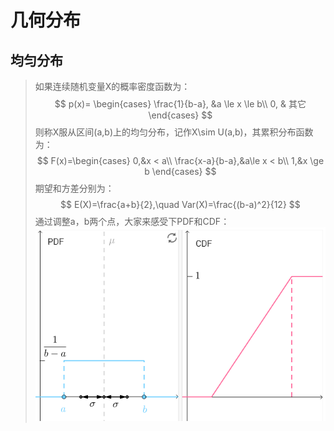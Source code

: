 # 几何分布

## 均匀分布
> 如果连续随机变量X的概率密度函数为：
$$
p(x)=
\begin{cases}
    \frac{1}{b-a}, &a \le x \le b\\
    0, & 其它
\end{cases}
$$
则称X服从区间(a,b)上的均匀分布，记作X\sim U(a,b)，其累积分布函数为：
$$
F(x)=\begin{cases}
    0,&x < a\\
    \frac{x-a}{b-a},&a\le x < b\\
    1,&x \ge b
\end{cases}
$$
期望和方差分别为：
$$
E(X)=\frac{a+b}{2},\quad Var(X)=\frac{(b-a)^2}{12}
$$
通过调整a，b两个点，大家来感受下PDF和CDF：
![](./probability_连续_几何分布/32.png)